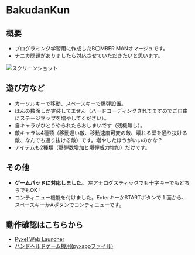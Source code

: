 # BakudanKun

## 概要
- プログラミング学習用に作成したB〇MBER MANオマージュです。
- ナニカ問題がありましたら対応させていただきたいと思います。

![スクリーンショット](https://cdn-ak.f.st-hatena.com/images/fotolife/H/Hiesuke/20240521/20240521150410.png)

## 遊び方など
- カーソルキーで移動、スペースキーで爆弾設置。
- ほんの数面しか実装してません（ハードコーディングされてますのでご自由にステージマップを増やしてください）。
- 自キャラがひとりやられたらおしまいです（残機無し）。
- 敵キャラは4種類（移動遅い敵、移動速度可変の敵、壊れる壁を通り抜ける敵、なんでも通り抜ける敵）です。増やしたほうがいいのかな？
- アイテムも2種類（爆弾数増加と爆弾威力増加）だけです。

## その他
- **ゲームパッドに対応しました。** 左アナログスティックでも十字キーでもどちらでもOK！
- コンティニュー機能を付けました。EnterキーかSTARTボタンで１面から、スペースキーかAボタンでコンティニューです。


## 動作確認はこちらから
- [Pyxel Web Launcher](https://kitao.github.io/pyxel/wasm/launcher/?run=Hiekichi.BakudanKunPy.BakudanKun240)
- [ハンドヘルドゲーム機用(pyxappファイル)](https://github.com/Hiekichi/BakudanKunPy/blob/main/BakudanKun.pyxapp)


